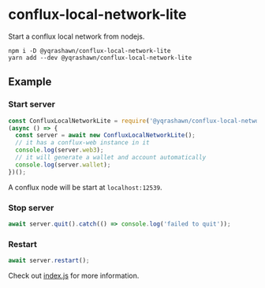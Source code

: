 # conflux-local-network-lite

Start a conflux local network from nodejs.  

``` shell
npm i -D @yqrashawn/conflux-local-network-lite
yarn add --dev @yqrashawn/conflux-local-network-lite
```

## Example

### Start server
``` javascript
const ConfluxLocalNetworkLite = require('@yqrashawn/conflux-local-network-lite');
(async () => {
  const server = await new ConfluxLocalNetworkLite();
  // it has a conflux-web instance in it
  console.log(server.web3);
  // it will generate a wallet and account automatically
  console.log(server.wallet);
})();
```

A conflux node will be start at `localhost:12539`.  

### Stop server

``` javascript
await server.quit().catch(() => console.log('failed to quit'));
```

### Restart

``` javascript
await server.restart();
```

Check out [index.js](./index.js)  for more information.  